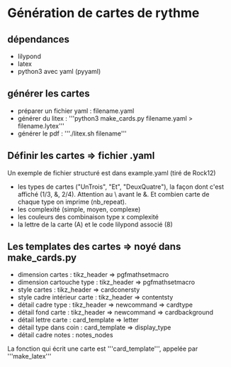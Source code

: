 # Génération de cartes de rythme

## dépendances
- lilypond
- latex
- python3 avec yaml (pyyaml)

## générer les cartes
- préparer un fichier yaml : filename.yaml
- générer du litex : '''python3 make_cards.py filename.yaml > filename.lytex'''
- générer le pdf : '''./litex.sh filename'''

## Définir les cartes => fichier .yaml
Un exemple de fichier structuré est dans example.yaml (tiré de Rock12)
- les types de cartes ("UnTrois", "Et", "DeuxQuatre"), la façon dont c'est affiché (1/3, &, 2/4). Attention au \\ avant le &. Et combien carte de chaque type on imprime (nb_repeat).
- les complexité (simple, moyen, complexe)
- les couleurs des combinaison type x complexité
- la lettre de la carte (A) et le code lilypond associé (<hh sn>8)

## Les templates des cartes => noyé dans make_cards.py
- dimension cartes : tikz_header => pgfmathsetmacro
- dimension cartouche type : tikz_header => pgfmathsetmacro
- style cartes : tikz_header => cardconersty
- style cadre intérieur carte : tikz_header => contentsty
- détail cadre type : tikz_header => newcommand => cardtype
- détail fond carte : tikz_header => newcommand => cardbackground
- détail lettre carte : card_template => letter
- détail type dans coin : card_template => display_type 
- détail cadre notes : notes_nodes

La fonction qui écrit une carte est '''card_template''', appelée par '''make_latex'''


